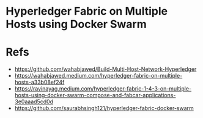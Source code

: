 # Hyperledger Fabric on Multiple Hosts using Docker Swarm



# Refs
* https://github.com/wahabjawed/Build-Multi-Host-Network-Hyperledger
* https://wahabjawed.medium.com/hyperledger-fabric-on-multiple-hosts-a33b08ef24f
* https://ravinayag.medium.com/hyperledger-fabric-1-4-3-on-multiple-hosts-using-docker-swarm-compose-and-fabcar-applications-3e0aaad5cd0d
* https://github.com/saurabhsingh121/hyperledger-fabric-docker-swarm

